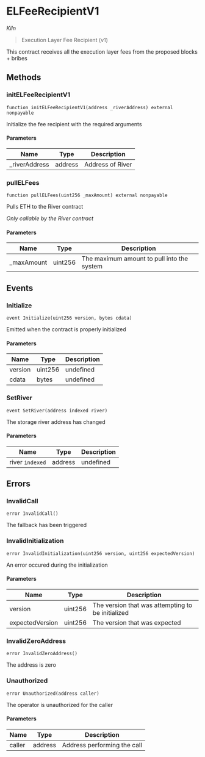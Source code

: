 # ELFeeRecipientV1

*Kiln*

> Execution Layer Fee Recipient (v1)

This contract receives all the execution layer fees from the proposed blocks + bribes



## Methods

### initELFeeRecipientV1

```solidity
function initELFeeRecipientV1(address _riverAddress) external nonpayable
```

Initialize the fee recipient with the required arguments



#### Parameters

| Name | Type | Description |
|---|---|---|
| _riverAddress | address | Address of River |

### pullELFees

```solidity
function pullELFees(uint256 _maxAmount) external nonpayable
```

Pulls ETH to the River contract

*Only callable by the River contract*

#### Parameters

| Name | Type | Description |
|---|---|---|
| _maxAmount | uint256 | The maximum amount to pull into the system |



## Events

### Initialize

```solidity
event Initialize(uint256 version, bytes cdata)
```

Emitted when the contract is properly initialized



#### Parameters

| Name | Type | Description |
|---|---|---|
| version  | uint256 | undefined |
| cdata  | bytes | undefined |

### SetRiver

```solidity
event SetRiver(address indexed river)
```

The storage river address has changed



#### Parameters

| Name | Type | Description |
|---|---|---|
| river `indexed` | address | undefined |



## Errors

### InvalidCall

```solidity
error InvalidCall()
```

The fallback has been triggered




### InvalidInitialization

```solidity
error InvalidInitialization(uint256 version, uint256 expectedVersion)
```

An error occured during the initialization



#### Parameters

| Name | Type | Description |
|---|---|---|
| version | uint256 | The version that was attempting to be initialized |
| expectedVersion | uint256 | The version that was expected |

### InvalidZeroAddress

```solidity
error InvalidZeroAddress()
```

The address is zero




### Unauthorized

```solidity
error Unauthorized(address caller)
```

The operator is unauthorized for the caller



#### Parameters

| Name | Type | Description |
|---|---|---|
| caller | address | Address performing the call |


